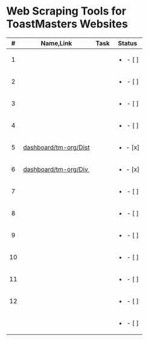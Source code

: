 # Web Scraping Tools for ToastMasters Websites

| #   | Name,Link                                                                        | Task | Status                   |
|:---:|:--------------------------------------------------------------------------------:|:----:|:------------------------:|
| 1   |                                                                                  |      | <ul><li>- [ ] </li></ul> |
| 2   |                                                                                  |      | <ul><li>- [ ] </li></ul> |
| 3   |                                                                                  |      | <ul><li>- [ ] </li></ul> |
| 4   |                                                                                  |      | <ul><li>- [ ] </li></ul> |
| 5   | [dashboard/tm-org/Dist](https://dashboards.toastmasters.org/District.aspx?id=98) |      | <ul><li>- [x] </li></ul> |
| 6   | [dashboard/tm-org/Div ](https://dashboards.toastmasters.org/Division.aspx?id=98) |      | <ul><li>- [x] </li></ul> |
| 7   |                                                                                  |      | <ul><li>- [ ] </li></ul> |
| 8   |                                                                                  |      | <ul><li>- [ ] </li></ul> |
| 9   |                                                                                  |      | <ul><li>- [ ] </li></ul> |
| 10  |                                                                                  |      | <ul><li>- [ ] </li></ul> |
| 11  |                                                                                  |      | <ul><li>- [ ] </li></ul> |
| 12  |                                                                                  |      | <ul><li>- [ ] </li></ul> |
|     |                                                                                  |      | <ul><li>- [ ] </li></ul> |